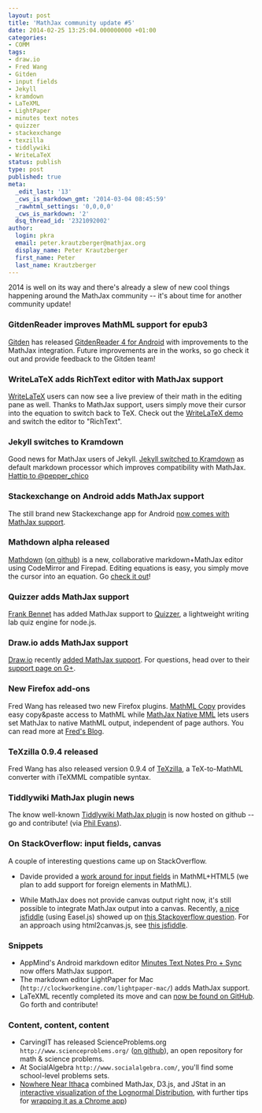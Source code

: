 ```yaml
---
layout: post
title: 'MathJax community update #5'
date: 2014-02-25 13:25:04.000000000 +01:00
categories:
- COMM
tags:
- draw.io
- Fred Wang
- Gitden
- input fields
- Jekyll
- kramdown
- LaTeXML
- LightPaper
- minutes text notes
- quizzer
- stackexchange
- texzilla
- tiddlywiki
- WriteLaTeX
status: publish
type: post
published: true
meta:
  _edit_last: '13'
  _cws_is_markdown_gmt: '2014-03-04 08:45:59'
  _rawhtml_settings: '0,0,0,0'
  _cws_is_markdown: '2'
  dsq_thread_id: '2321092002'
author:
  login: pkra
  email: peter.krautzberger@mathjax.org
  display_name: Peter Krautzberger
  first_name: Peter
  last_name: Krautzberger
---
```


2014 is well on its way and there's already a slew of new cool things happening around the MathJax community -- it's about time for another community update!

### GitdenReader improves MathML support for epub3

[Gitden](http://gitden.com/) has released [GitdenReader 4 for Android](http://gitden.com/aos40-new-feature/) with improvements to the MathJax integration. Future improvements are in the works, so go check it out and provide feedback to the Gitden team!

### WriteLaTeX adds RichText editor with MathJax support

[WriteLaTeX](https://www.writelatex.com/) users can now see a live preview of their math in the editing pane as well. Thanks to MathJax support, users simply move their cursor into the equation to switch back to TeX. Check out the [WriteLaTeX demo](https://www.writelatex.com/docs?template=paper) and switch the editor to "RichText".

### Jekyll switches to Kramdown

Good news for MathJax users of Jekyll. [Jekyll switched to Kramdown](https://github.com/jekyll/jekyll/pull/1988) as default markdown processor which improves compatibility with MathJax. [Hattip to @pepper_chico](https://twitter.com/pepper_chico/status/432305779295920128)

### Stackexchange on Android adds MathJax support

The still brand new Stackexchange app for Android [now comes with MathJax support](http://meta.stackoverflow.com/a/214264).

### Mathdown alpha released

[Mathdown](http://mathdown.net/?doc=about) ([on github](https://github.com/cben/mathdown)) is a new, collaborative markdown+MathJax editor using CodeMirror and Firepad. Editing equations is easy, you simply move the cursor into an equation. Go [check it out](http://mathdown.net/?doc=about)!

### Quizzer adds MathJax support

[Frank Bennet](https://twitter.com/fgbjr/status/430710406315663360) has added MathJax support to [Quizzer](http://fbennett.github.io/quizzer/), a lightweight writing lab quiz engine for node.js.

### Draw.io adds MathJax support

[Draw.io](https://www.draw.io/) recently [added MathJax support](https://plus.google.com/+DrawIo1/posts/fci7sDcNi2x). For questions, head over to their [support page on G+](https://plus.google.com/+DrawIo1/posts/jHBTuTynzYY).

### New Firefox add-ons

Fred Wang has released two new Firefox plugins. [MathML Copy](https://addons.mozilla.org/en-US/firefox/addon/mathml-copy/) provides easy copy&amp;paste access to MathML while [MathJax Native MML](https://addons.mozilla.org/en-US/firefox/addon/mathjax-native-mathml/) lets users set MathJax to native MathML output, independent of page authors. You can read more at [Fred's Blog](http://www.maths-informatique-jeux.com/blog/frederic/?post/2014/01/29/New-MathML-Firefox-add-ons-on-AMO).

### TeXzilla 0.9.4 released

Fred Wang has also released version 0.9.4 of [TeXzilla](http://www.maths-informatique-jeux.com/blog/frederic/?post/2014/02/25/TeXZilla-0.9.4-Released), a TeX-to-MathML converter with iTeXMML compatible syntax.

### Tiddlywiki MathJax plugin news

The know well-known [Tiddlywiki MathJax plugin](https://github.com/guyru/tiddlywiki-mathjax) is now hosted on github -- go and contribute! (via [Phil Evans](https://twitter.com/swift_phil/status/426002431735238657)).

### On StackOverflow: input fields, canvas

A couple of interesting questions came up on StackOverflow.

*   Davide provided a [work around for input fields](http://stackoverflow.com/questions/21171107/mathjax-rendering-html-input-fields-in-mathml) in MathML+HTML5 (we plan to add support for foreign elements in MathML).

*   While MathJax does not provide canvas output right now, it's still possible to integrate MathJax output into a canvas. Recently, [a nice jsfiddle](http://jsfiddle.net/AndyNovo/7mdMz/) (using Easel.js) showed up on [this Stackoverflow question](http://stackoverflow.com/questions/21243632/latex-rendering-in-easeljs). For an approach using html2canvas.js, see [this jsfiddle](http://jsfiddle.net/RG7yG/4/).

### Snippets

*   AppMind's Android markdown editor [Minutes Text Notes Pro + Sync](https://web.archive.org/web/20150322055759/https://play.google.com/store/apps/details?id=com.saelimbilly.genericdatabaseapppro) now offers MathJax support.
*   The markdown editor LightPaper for Mac (`http://clockworkengine.com/lightpaper-mac/`) adds MathJax support.
*   LaTeXML recently completed its move and can [now be found on GitHub](https://github.com/brucemiller/LaTeXML). Go forth and contribute!

### Content, content, content

*   CarvingIT has released ScienceProblems.org `http://www.scienceproblems.org/` ([on github](https://github.com/CarvingIT/science-problems)), an open repository for math &amp; science problems.
*   At SocialAlgebra `http://www.socialalgebra.com/`, you'll find some school-level problems sets.
*   [Nowhere Near Ithaca](http://www.nowherenearithaca.com/) combined MathJax, D3.js, and JStat in an [interactive visualization of the Lognormal Distribution](http://www.nowherenearithaca.com/2013/12/equationlognormalhover-border1px-solid.html), with further tips for [wrapping it as a Chrome app](http://www.nowherenearithaca.com/2013/12/using-d3-and-mathjax-in-chrome-packaged.html))
